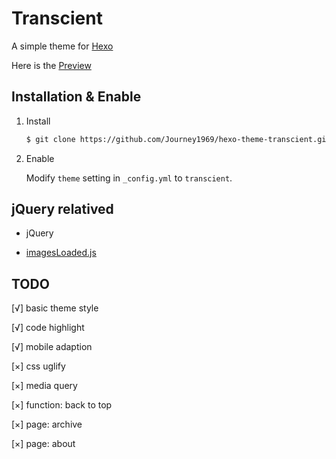 # Transcient

A simple theme for [Hexo](https://hexo.io)

Here is the [Preview](http://journey1969.com)

## Installation & Enable

1. Install

   ``` bash
   $ git clone https://github.com/Journey1969/hexo-theme-transcient.git
   ```

2. Enable

   Modify `theme` setting in `_config.yml` to `transcient`.

## jQuery relatived

- jQuery

- [imagesLoaded.js](http://imagesloaded.desandro.com/)

## TODO

[√] basic theme style

[√] code highlight

[√] mobile adaption

[×] css uglify

[×] media query

[×] function: back to top

[×] page: archive

[×] page: about
